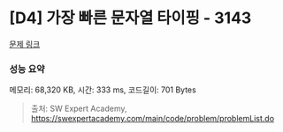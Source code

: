 # [D4] 가장 빠른 문자열 타이핑 - 3143 

[문제 링크](https://swexpertacademy.com/main/code/problem/problemDetail.do?contestProbId=AV_65wkqsb4DFAWS) 

### 성능 요약

메모리: 68,320 KB, 시간: 333 ms, 코드길이: 701 Bytes



> 출처: SW Expert Academy, https://swexpertacademy.com/main/code/problem/problemList.do
